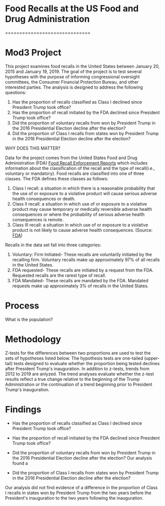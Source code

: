 # Food Recalls at the US Food and Drug Administration
==============================

Mod3 Project
==============================

This project examines food recalls in the United States between January 20, 2015 and January 19, 2019. The goal of the project is to test several hypotheses with the purpose of informing congressional oversight committees, the Consumer Financial Protection Bureau, and other interested parties. The analysis is designed to address the following questions:

1. Has the proportion of recalls classified as Class I declined since President Trump took office?
2. Has the proportion of recall initiated by the FDA declined since President Trump took office?
3. Did the proportion of voluntary recalls from won by President Trump in the 2016 Presidential Election decline after the election?
4. Did the proportion of Class I recalls from states won by President Trump in the 2016 Presidential Election decline after the election?

WHY DOES THIS MATTER?

Data for the project comes from the United States Food and Drug Administration (FDA) [Food Recall Enforcement Reports](https://open.fda.gov/downloads/) which includes information about the classification of the recall and the type of recall(i.e., voluntary or mandatory). Food recalls are classified into one of three classes. The FDA defines these classes as follows:

1. Class I recall: a situation in which there is a reasonable probability that the use of or exposure to a violative product will cause serious adverse health consequences or death.
2. Class II recall: a situation in which use of or exposure to a violative product may cause temporary or medically reversible adverse health consequences or where the probability of serious adverse health consequences is remote.
3. Class III recall: a situation in which use of or exposure to a violative product is not likely to cause adverse health consequences. 
(Source: [FDA](https://www.fda.gov/safety/industry-guidance-recalls/recalls-background-and-definitions))

Recalls in the data set fall into three categories:
  1. Voluntary: Firm Initiated- These recalls are voluntarily initiated by the recalling firm. Voluntary recalls make up  approximately 97% of all recalls in the United States. 
  2. FDA requested- These recalls are initiated by a request from the FDA. Requested recalls are the rarest type of recall.
  3. FDA Mandated- These recalls are mandated by the FDA. Mandated requests make up approximately 3% of recalls in the United States. 

# Process
What is the population?


# Methodology

Z-tests for the differences between two proportions are used to test the sets of hypotheses listed below. The hypothesis tests are one-tailed (upper-tail) tests designed to evaluate whether the proportion being tested declines after President Trump's inauguration. In addition to z-tests, trends from 2012 to 2019 are anlyzed. The trend analyses evaluate whether the z-test results reflect a true change relative to the beginning of the Trump Administration or the continuation of a trend beginning prior to President Trump's inauguration. 


# Findings

* Has the proportion of recalls classified as Class I declined since President Trump took office?


* Has the proportion of recall initiated by the FDA declined since President Trump took office?


* Did the proportion of voluntary recalls from won by President Trump in the 2016 Presidential Election decline after the election?
Our analysis found a 

* Did the proportion of Class I recalls from states won by President Trump in the 2016 Presidential Election decline after the election?

Our analysis did not find evidence of a difference in the proportion of Class I recalls in states won by President Trump from the two years before the President's inauguration to the two years following the inauguration. 

